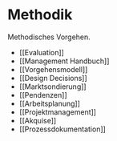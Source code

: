 # Methodik

Methodisches Vorgehen.

* [[Evaluation]]
* [[Management Handbuch]]
* [[Vorgehensmodell]]
* [[Design Decisions]]
* [[Marktsondierung]]
* [[Pendenzen]]
* [[Arbeitsplanung]]
* [[Projektmanagement]]
* [[Akquise]]
* [[Prozessdokumentation]]
